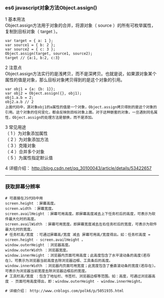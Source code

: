 ### es6 javascript对象方法Object.assign() ###   

1  基本用法        
Object.assign方法用于对象的合并，将源对象（ source ）的所有可枚举属性，复制到目标对象（ target ）。       
```
var target = { a: 1 };  
var source1 = { b: 2 };  
var source2 = { c: 3 };  
Object.assign(target, source1, source2);  
target // {a:1, b:2, c:3}  
```     
 
2  注意点     
Object.assign方法实行的是浅拷贝，而不是深拷贝。也就是说，如果源对象某个属性的值是对象，那么目标对象拷贝得到的是这个对象的引用。    
```
var obj1 = {a: {b: 1}};  
var obj2 = Object.assign({}, obj1);  
obj1.a.b = 2;  
obj2.a.b // 2  
上面代码中，源对象obj1的a属性的值是一个对象，Object.assign拷贝得到的是这个对象的引用。这个对象的任何变化，都会反映到目标对象上面。对于这种嵌套的对象，一旦遇到同名属性，Object.assign的处理方法是替换，而不是添加。
```   

3  常见用途     
（ 1 ）为对象添加属性     
（ 2 ）为对象添加方法      
（ 3 ）克隆对象        
（ 4 ）合并多个对象       
（ 5 ）为属性指定默认值      

4  详细介绍：   http://blog.csdn.net/qq_30100043/article/details/53422657       

-------------
### 获取屏幕分辨率 ###    

```
# 可直接在JS代码中用
screen.height ：屏幕高度。
screen.width ：屏幕宽度。
screen.availHeight ：屏幕可用高度。即屏幕高度减去上下任务栏后的高度，可表示为软件最大化时的高度。
screen.availWidth ：屏幕可用宽度。即屏幕宽度减去左右任务栏后的宽度，可表示为软件最大化时的宽度。
# 任务栏高/宽度 ：可通过屏幕高/宽度 减去 屏幕可用高/宽度得出。如：任务栏高度 = screen.height - screen.availHeight 。
window.outerHeight ：浏览器高度。
window.outerWidth ：浏览器宽度。
window.innerHeight ：浏览器内页面可用高度；此高度包含了水平滚动条的高度(若存在)。可表示为浏览器当前高度去除浏览器边框、工具条后的高度。
window.innerWidth ：浏览器内页面可用宽度；此宽度包含了垂直滚动条的宽度(若存在)。可表示为浏览器当前宽度去除浏览器边框后的宽度。
# 工具栏高/宽度 ：包含了地址栏、书签栏、浏览器边框等范围。如：高度，可通过浏览器高度 - 页面可用高度得出，即：window.outerHeight - window.innerHeight。

# 详细介绍： http://www.cnblogs.com/polk6/p/5051935.html
```